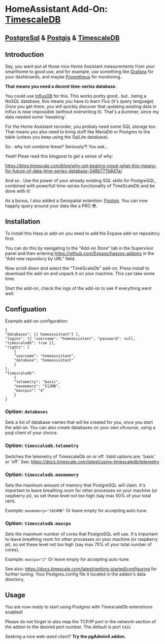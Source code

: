 # HomeAssistant Add-On: [TimescaleDB](https://www.timescale.com/)
## [PostgreSql](https://www.postgresql.org/) & [Postgis](https://postgis.net/) & [TimescaleDB](https://www.timescale.com/)

## Introduction

Say, you want put all those nice Home Assistant measurements from your smarthome to good use, and for example, use something like [Grafana](https://grafana.com) for your dashboards, and maybe [Prometheus](https://prometheus.io/) for monitoring..

__That means you need a decent time-series database.__

You could use [InfluxDB](www.influxdata.com) for this.
This works pretty good.. but.. being a NoSQL database, this means you have to learn Flux (it's query language). Once you get there, you will quickly discover that updating existing data in Influx is near impossible (without overwriting it). That's a bummer, since my data needed some 'tweaking'.

For the Home Assistant recorder, you probaly need some SQL storage too. That means you also need to 
bring stuff like MariaDb or Postgres to the table (unless you keep using the SqlLite database). 

So.. why not combine these?
Seriously?! You ask...

Yeah! Pleae read this blogpost to get a sense of why:

https://blog.timescale.com/blog/why-sql-beating-nosql-what-this-means-for-future-of-data-time-series-database-348b777b847a/

And so.. Use the power of your already existing SQL skills for PostgreSQL, combined with powerfull time-series functionality of TimeScaleDb and be done with it!

As a bonus, I also added a Geospatial extention: [Postgis](https://postgis.net/).
You can now happily query around your data like a PRO 😎.

## Installation

To install this Hass.io add-on you need to add the Expase add-on repository
first:

You can do this by navigating to the "Add-on Store" tab in the Supervisor panel and then entering https://github.com/Expaso/hassos-addons in the "Add new repository by URL" field.

Now scroll down and select the "TimeScaleDb" add-on.
Press install to download the add-on and unpack it on your machine. This can take some time.

Start the add-on, check the logs of the add-on to see if everything went well.

## Configuation

Example add-on configuration:

```
{
"databases": [{ homeassistant"} ],
"logins": [{ "username": "homeassistant", "password": null, "timescaledb": true }],
"rights": [
	{
	"username": "homeassistant",
	"database": "homeassistant"
	}
],
"timescaledb": 
	{ 
	"telemetry": "basic",
	"maxmemory": "512MB",
	"maxcpus": "4"
	}
}
```

### Option: `databases`

Sets a list of database-names that will be created for you, once you start the add-on.
You can also create databases on your own ofcourse, using a psql client of your choice.

### Option: `timescaledb.telemetry`

Switches the telemetry of TimescaleDb on or off.
Valid options are: 'basic' or 'off'.
See: https://docs.timescale.com/latest/using-timescaledb/telemetry

### Option: `timescaledb.maxmemory`

Sets the maximum amount of memory that PostgreSQL will claim.
It's important to leave breathing room for other processes on your machine (or raspberry pi), so set these level not too high (say max 50% of your total ram).

Example: `maxmemory="1024MB"`
Or leave empty for accepting auto-tune.

### Option: `timescaledb.maxcpu`

Sets the maximum number of cores that PostgreSQL will use.
It's important to leave breathing room for other processes on your machine (or raspberry pi), so set these level not too high (say max 75% of your total number of cores).

Example: `maxcpu="2"`
Or leave empty for accepting auto-tune.

See also:
https://docs.timescale.com/latest/getting-started/configuring
for further tuning. Your Postgres.config file it located in the addon's data directory.

## Usage

You are now ready to start using Postgres with TimescaleDb extenstions enabled!

Please do not forget to also map the TCP/IP port in the network-section of the addon to the desired port number.
The default is port `5432`

Seeking a nice web-ased client? **Try the pgAdmin4 addon.**
